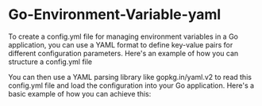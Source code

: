 # Go-Environment-Variable-yaml

To create a config.yml file for managing environment variables in a Go application, you can use a YAML format to define key-value pairs for different configuration parameters. Here's an example of how you can structure a config.yml file


You can then use a YAML parsing library like gopkg.in/yaml.v2 to read this config.yml file and load the configuration into your Go application. Here's a basic example of how you can achieve this:
